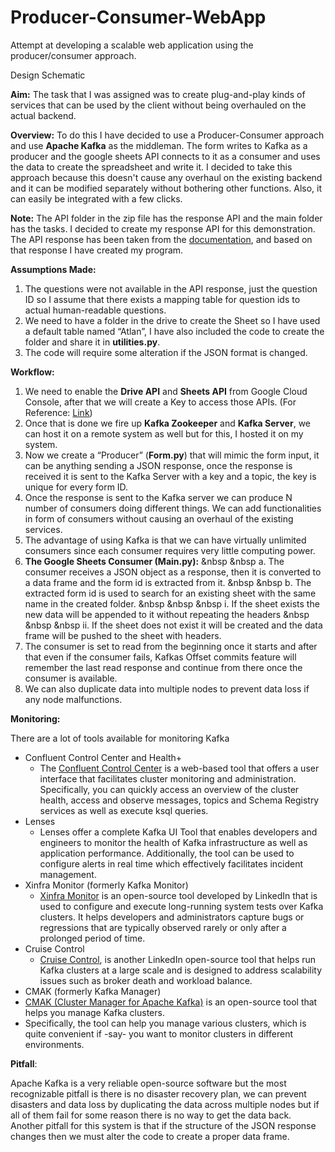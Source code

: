 # Producer-Consumer-WebApp
Attempt at developing a scalable web application using the producer/consumer approach.

Design Schematic

**Aim:** The task that I was assigned was to create plug-and-play kinds of services that can be used by the client without being overhauled on the actual backend.

**Overview:** To do this I have decided to use a Producer-Consumer approach and use **Apache Kafka** as the middleman. The form writes to Kafka as a producer and the google sheets API connects to it as a consumer and uses the data to create the spreadsheet and write it. I decided to take this approach because this doesn't cause any overhaul on the existing backend and it can be modified separately without bothering other functions. Also, it can easily be integrated with a few clicks.

**Note:** The API folder in the zip file has the response API and the main folder has the tasks. I decided to create my response API for this demonstration. The API response has been taken from the [documentation](https://documenter.getpostman.com/view/6718044/S11KRKZH), and based on that response I have created my program.

**Assumptions Made:**

1. The questions were not available in the API response, just the question ID so I assume that there exists a mapping table for question ids to actual human-readable questions.
2. We need to have a folder in the drive to create the Sheet so I have used a default table named “Atlan”, I have also included the code to create the folder and share it in **utilities.py**.
3. The code will require some alteration if the JSON format is changed.

**Workflow:**

1. We need to enable the **Drive API** and **Sheets API** from Google Cloud Console, after that we will create a Key to access those APIs. (For Reference: [Link](https://developers.google.com/sheets/api/quickstart/python))
2. Once that is done we fire up **Kafka Zookeeper** and **Kafka Server**, we can host it on a remote system as well but for this, I hosted it on my system.
3. Now we create a “Producer” (**Form.py**) that will mimic the form input, it can be anything sending a JSON response, once the response is received it is sent to the Kafka Server with a key and a topic, the key is unique for every form ID.
4. Once the response is sent to the Kafka server we can produce N number of consumers doing different things. We can add functionalities in form of consumers without causing an overhaul of the existing services.
5. The advantage of using Kafka is that we can have virtually unlimited consumers since each consumer requires very little computing power.
6. **The Google Sheets Consumer (Main.py):**
&nbsp &nbsp a. The consumer receives a JSON object as a response, then it is converted to a data frame and the form id is extracted from it.
&nbsp &nbsp b. The extracted form id is used to search for an existing sheet with the same name in the created folder.
&nbsp &nbsp &nbsp i. If the sheet exists the new data will be appended to it without repeating the headers
&nbsp &nbsp &nbsp ii. If the sheet does not exist it will be created and the data frame will be pushed to the sheet with headers.
7. The consumer is set to read from the beginning once it starts and after that even if the consumer fails, Kafkas Offset commits feature will remember the last read response and continue from there once the consumer is available.
8. We can also duplicate data into multiple nodes to prevent data loss if any node malfunctions.

**Monitoring:**

There are a lot of tools available for monitoring Kafka

- Confluent Control Center and Health+
  - The [Confluent Control Center](https://docs.confluent.io/platform/current/control-center/index.html) is a web-based tool that offers a user interface that facilitates cluster monitoring and administration. Specifically, you can quickly access an overview of the cluster health, access and observe messages, topics and Schema Registry services as well as execute ksql queries.
- Lenses
  - Lenses offer a complete Kafka UI Tool that enables developers and engineers to monitor the health of Kafka infrastructure as well as application performance. Additionally, the tool can be used to configure alerts in real time which effectively facilitates incident management.
- Xinfra Monitor (formerly Kafka Monitor)
  - [Xinfra Monitor](https://github.com/linkedin/kafka-monitor) is an open-source tool developed by LinkedIn that is used to configure and execute long-running system tests over Kafka clusters. It helps developers and administrators capture bugs or regressions that are typically observed rarely or only after a prolonged period of time.
- Cruise Control
  - [Cruise Control](https://github.com/linkedin/cruise-control), is another LinkedIn open-source tool that helps run Kafka clusters at a large scale and is designed to address scalability issues such as broker death and workload balance.
- CMAK (formerly Kafka Manager)
- [CMAK (Cluster Manager for Apache Kafka)](https://github.com/yahoo/CMAK) is an open-source tool that helps you manage Kafka clusters.
- Specifically, the tool can help you manage various clusters, which is quite convenient if -say- you want to monitor clusters in different environments.

**Pitfall**:

Apache Kafka is a very reliable open-source software but the most recognizable pitfall is there is no disaster recovery plan, we can prevent disasters and data loss by duplicating the data across multiple nodes but if all of them fail for some reason there is no way to get the data back. Another pitfall for this system is that if the structure of the JSON response changes then we must alter the code to create a proper data frame.
